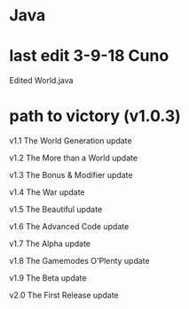 # Java

# last edit 3-9-18 Cuno

Edited World.java






# path to victory (v1.0.3)

v1.1 The World Generation update

v1.2 The More than a World update

v1.3 The Bonus & Modifier update

v1.4 The War update

v1.5 The Beautiful update

v1.6 The Advanced Code update

v1.7 The Alpha update

v1.8 The Gamemodes O'Plenty update

v1.9 The Beta update

v2.0 The First Release update


